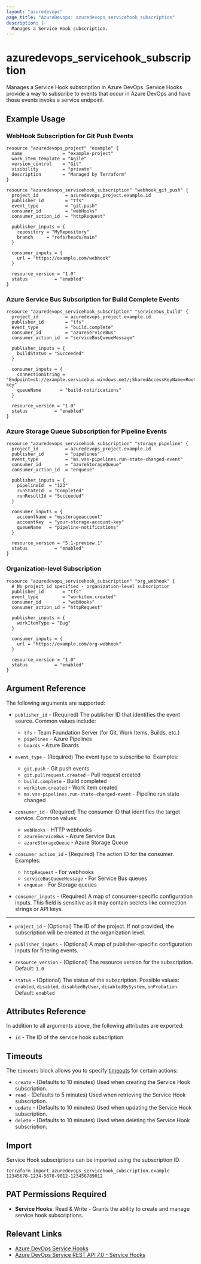 ```yaml
---
layout: "azuredevops"
page_title: "AzureDevops: azuredevops_servicehook_subscription"
description: |-
  Manages a Service Hook subscription.
---
```


# azuredevops_servicehook_subscription

Manages a Service Hook subscription in Azure DevOps. Service Hooks provide a way to subscribe to events that occur in Azure DevOps and have those events invoke a service endpoint.

## Example Usage

### WebHook Subscription for Git Push Events

```hcl
resource "azuredevops_project" "example" {
  name               = "example-project"
  work_item_template = "Agile"
  version_control    = "Git"
  visibility         = "private"
  description        = "Managed by Terraform"
}

resource "azuredevops_servicehook_subscription" "webhook_git_push" {
  project_id          = azuredevops_project.example.id
  publisher_id        = "tfs"
  event_type          = "git.push"
  consumer_id         = "webHooks"
  consumer_action_id  = "httpRequest"

  publisher_inputs = {
    repository = "MyRepository"
    branch     = "refs/heads/main"
  }

  consumer_inputs = {
    url = "https://example.com/webhook"
  }

  resource_version = "1.0"
  status          = "enabled"
}
```

### Azure Service Bus Subscription for Build Complete Events

```hcl
resource "azuredevops_servicehook_subscription" "servicebus_build" {
  project_id          = azuredevops_project.example.id
  publisher_id        = "tfs"
  event_type          = "build.complete"
  consumer_id         = "azureServiceBus"
  consumer_action_id  = "serviceBusQueueMessage"

  publisher_inputs = {
    buildStatus = "Succeeded"
  }

  consumer_inputs = {
    connectionString = "Endpoint=sb://example.servicebus.windows.net/;SharedAccessKeyName=RootManageSharedAccessKey;SharedAccessKey=your-key"
    queueName       = "build-notifications"
  }

  resource_version = "1.0"
  status          = "enabled"
}
```

### Azure Storage Queue Subscription for Pipeline Events

```hcl
resource "azuredevops_servicehook_subscription" "storage_pipeline" {
  project_id          = azuredevops_project.example.id
  publisher_id        = "pipelines"
  event_type          = "ms.vss-pipelines.run-state-changed-event"
  consumer_id         = "azureStorageQueue"
  consumer_action_id  = "enqueue"

  publisher_inputs = {
    pipelineId  = "123"
    runStateId  = "Completed"
    runResultId = "Succeeded"
  }

  consumer_inputs = {
    accountName = "mystorageaccount"
    accountKey  = "your-storage-account-key"
    queueName   = "pipeline-notifications"
  }

  resource_version = "5.1-preview.1"
  status          = "enabled"
}
```

### Organization-level Subscription

```hcl
resource "azuredevops_servicehook_subscription" "org_webhook" {
  # No project_id specified - organization-level subscription
  publisher_id       = "tfs"
  event_type         = "workitem.created"
  consumer_id        = "webHooks"
  consumer_action_id = "httpRequest"

  publisher_inputs = {
    workItemType = "Bug"
  }

  consumer_inputs = {
    url = "https://example.com/org-webhook"
  }

  resource_version = "1.0"
  status          = "enabled"
}
```

## Argument Reference

The following arguments are supported:

* `publisher_id` - (Required) The publisher ID that identifies the event source. Common values include:
  * `tfs` - Team Foundation Server (for Git, Work Items, Builds, etc.)
  * `pipelines` - Azure Pipelines  
  * `boards` - Azure Boards

* `event_type` - (Required) The event type to subscribe to. Examples:
  * `git.push` - Git push events
  * `git.pullrequest.created` - Pull request created
  * `build.complete` - Build completed
  * `workitem.created` - Work item created
  * `ms.vss-pipelines.run-state-changed-event` - Pipeline run state changed

* `consumer_id` - (Required) The consumer ID that identifies the target service. Common values:
  * `webHooks` - HTTP webhooks
  * `azureServiceBus` - Azure Service Bus
  * `azureStorageQueue` - Azure Storage Queue

* `consumer_action_id` - (Required) The action ID for the consumer. Examples:
  * `httpRequest` - For webhooks
  * `serviceBusQueueMessage` - For Service Bus queues
  * `enqueue` - For Storage queues

* `consumer_inputs` - (Required) A map of consumer-specific configuration inputs. This field is sensitive as it may contain secrets like connection strings or API keys.

---

* `project_id` - (Optional) The ID of the project. If not provided, the subscription will be created at the organization level.

* `publisher_inputs` - (Optional) A map of publisher-specific configuration inputs for filtering events.

* `resource_version` - (Optional) The resource version for the subscription. Default: `1.0`

* `status` - (Optional) The status of the subscription. Possible values: `enabled`, `disabled`, `disabledByUser`, `disabledBySystem`, `onProbation`. Default: `enabled`

## Attributes Reference

In addition to all arguments above, the following attributes are exported:

* `id` - The ID of the service hook subscription

## Timeouts

The `timeouts` block allows you to specify [timeouts](https://developer.hashicorp.com/terraform/language/resources/syntax#operation-timeouts) for certain actions:

* `create` - (Defaults to 10 minutes) Used when creating the Service Hook subscription.
* `read` - (Defaults to 5 minutes) Used when retrieving the Service Hook subscription.
* `update` - (Defaults to 10 minutes) Used when updating the Service Hook subscription.
* `delete` - (Defaults to 10 minutes) Used when deleting the Service Hook subscription.

## Import

Service Hook subscriptions can be imported using the subscription ID:

```shell
terraform import azuredevops_servicehook_subscription.example 12345678-1234-5678-9012-123456789012
```

## PAT Permissions Required

- **Service Hooks**: Read & Write - Grants the ability to create and manage service hook subscriptions.

## Relevant Links

* [Azure DevOps Service Hooks](https://docs.microsoft.com/en-us/azure/devops/service-hooks/)
* [Azure DevOps Service REST API 7.0 - Service Hooks](https://docs.microsoft.com/en-us/rest/api/azure/devops/hooks/?view=azure-devops-rest-7.0)